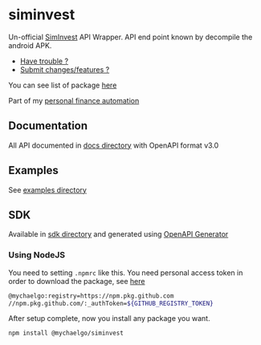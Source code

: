 # siminvest

Un-official [SimInvest](https://www.siminvest.id/) API Wrapper. API end point known by decompile the android APK.

- [Have trouble ?](https://github.com/mychaelgo/siminvest/issues)
- [Submit changes/features ?](https://github.com/mychaelgo/siminvest/pulls)

You can see list of package [here](https://github.com/mychaelgo?tab=packages&repo_name=siminvest)

Part of my [personal finance automation](https://github.com/mychaelgo/personal-finances-automation)

## Documentation

All API documented in [docs directory](docs/) with OpenAPI format v3.0

## Examples

See [examples directory](https://github.com/mychaelgo/siminvest/examples)

## SDK

Available in [sdk directory](sdk/) and generated using [OpenAPI Generator](https://openapi-generator.tech/)

### Using NodeJS

You need to setting `.npmrc` like this. You need personal access token in order to download the package, see [here](https://docs.github.com/en/packages/working-with-a-github-packages-registry/working-with-the-npm-registry)

```bash
@mychaelgo:registry=https://npm.pkg.github.com
//npm.pkg.github.com/:_authToken=${GITHUB_REGISTRY_TOKEN}
```

After setup complete, now you install any package you want.

```bash
npm install @mychaelgo/siminvest
```
